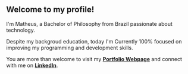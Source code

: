 ## Welcome to my profile!

I'm Matheus, a Bachelor of Philosophy from Brazil passionate about technology. 

Despite my backgroud education, today I'm Currently 100% focused on improving my programming and development skills.

You are more than welcome to visit my **[Portfolio Webpage](https://math-reis.github.io/)** and connect with me on **[LinkedIn](https://www.linkedin.com/in/matheus-grp/)**.

<!-- ### More about me and my profile:

<!-- ![Matheus Reis' github stats](https://github-readme-stats.vercel.app/api?username=math-reis&theme=default&show_icons=true)
 
<!-- ![Top Langs](https://github-readme-stats.vercel.app/api/top-langs/?username=math-reis&theme=default) 
